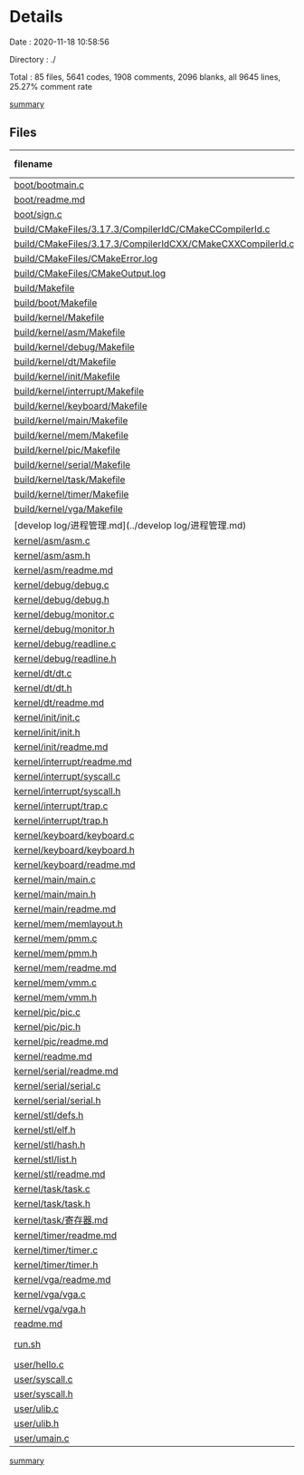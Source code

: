 # Details

Date : 2020-11-18 10:58:56

Directory : ./

Total : 85 files,  5641 codes, 1908 comments, 2096 blanks, all 9645 lines, 25.27% comment rate

[summary](results.md)

## Files
| filename | language | code | comment | blank | total | comment rate |
| :--- | :--- | ---: | ---: | ---: | ---: | ---: |
| [boot/bootmain.c](../boot/bootmain.c) | C | 80 | 55 | 22 | 157 | 40.74% |
| [boot/readme.md](../boot/readme.md) | Markdown | 13 | 0 | 16 | 29 | 0.00% |
| [boot/sign.c](../boot/sign.c) | C | 40 | 10 | 10 | 60 | 20.00% |
| [build/CMakeFiles/3.17.3/CompilerIdC/CMakeCCompilerId.c](../build/CMakeFiles/3.17.3/CompilerIdC/CMakeCCompilerId.c) | C | 507 | 50 | 115 | 672 | 8.98% |
| [build/CMakeFiles/3.17.3/CompilerIdCXX/CMakeCXXCompilerId.cpp](../build/CMakeFiles/3.17.3/CompilerIdCXX/CMakeCXXCompilerId.cpp) | C++ | 496 | 52 | 113 | 661 | 9.49% |
| [build/CMakeFiles/CMakeError.log](../build/CMakeFiles/CMakeError.log) | Log | 133 | 0 | 19 | 152 | 0.00% |
| [build/CMakeFiles/CMakeOutput.log](../build/CMakeFiles/CMakeOutput.log) | Log | 23 | 0 | 12 | 35 | 0.00% |
| [build/Makefile](../build/Makefile) | Makefile | 188 | 113 | 106 | 407 | 37.54% |
| [build/boot/Makefile](../build/boot/Makefile) | Makefile | 113 | 54 | 76 | 243 | 32.34% |
| [build/kernel/Makefile](../build/kernel/Makefile) | Makefile | 80 | 47 | 60 | 187 | 37.01% |
| [build/kernel/asm/Makefile](../build/kernel/asm/Makefile) | Makefile | 89 | 47 | 65 | 201 | 34.56% |
| [build/kernel/debug/Makefile](../build/kernel/debug/Makefile) | Makefile | 125 | 53 | 83 | 261 | 29.78% |
| [build/kernel/dt/Makefile](../build/kernel/dt/Makefile) | Makefile | 89 | 47 | 65 | 201 | 34.56% |
| [build/kernel/init/Makefile](../build/kernel/init/Makefile) | Makefile | 89 | 47 | 65 | 201 | 34.56% |
| [build/kernel/interrupt/Makefile](../build/kernel/interrupt/Makefile) | Makefile | 119 | 52 | 80 | 251 | 30.41% |
| [build/kernel/keyboard/Makefile](../build/kernel/keyboard/Makefile) | Makefile | 89 | 47 | 65 | 201 | 34.56% |
| [build/kernel/main/Makefile](../build/kernel/main/Makefile) | Makefile | 89 | 47 | 65 | 201 | 34.56% |
| [build/kernel/mem/Makefile](../build/kernel/mem/Makefile) | Makefile | 107 | 50 | 74 | 231 | 31.85% |
| [build/kernel/pic/Makefile](../build/kernel/pic/Makefile) | Makefile | 89 | 47 | 65 | 201 | 34.56% |
| [build/kernel/serial/Makefile](../build/kernel/serial/Makefile) | Makefile | 89 | 47 | 65 | 201 | 34.56% |
| [build/kernel/task/Makefile](../build/kernel/task/Makefile) | Makefile | 101 | 49 | 71 | 221 | 32.67% |
| [build/kernel/timer/Makefile](../build/kernel/timer/Makefile) | Makefile | 89 | 47 | 65 | 201 | 34.56% |
| [build/kernel/vga/Makefile](../build/kernel/vga/Makefile) | Makefile | 89 | 47 | 65 | 201 | 34.56% |
| [develop log/进程管理.md](../develop log/进程管理.md) | Markdown | 123 | 0 | 124 | 247 | 0.00% |
| [kernel/asm/asm.c](../kernel/asm/asm.c) | C | 89 | 57 | 13 | 159 | 39.04% |
| [kernel/asm/asm.h](../kernel/asm/asm.h) | C++ | 27 | 7 | 2 | 36 | 20.59% |
| [kernel/asm/readme.md](../kernel/asm/readme.md) | Markdown | 4 | 0 | 4 | 8 | 0.00% |
| [kernel/debug/debug.c](../kernel/debug/debug.c) | C | 29 | 11 | 6 | 46 | 27.50% |
| [kernel/debug/debug.h](../kernel/debug/debug.h) | C++ | 12 | 0 | 5 | 17 | 0.00% |
| [kernel/debug/monitor.c](../kernel/debug/monitor.c) | C | 64 | 4 | 1 | 69 | 5.88% |
| [kernel/debug/monitor.h](../kernel/debug/monitor.h) | C++ | 13 | 1 | 3 | 17 | 7.14% |
| [kernel/debug/readline.c](../kernel/debug/readline.c) | C | 38 | 19 | 3 | 60 | 33.33% |
| [kernel/debug/readline.h](../kernel/debug/readline.h) | C++ | 5 | 0 | 1 | 6 | 0.00% |
| [kernel/dt/dt.c](../kernel/dt/dt.c) | C | 54 | 39 | 12 | 105 | 41.94% |
| [kernel/dt/dt.h](../kernel/dt/dt.h) | C++ | 131 | 17 | 16 | 164 | 11.49% |
| [kernel/dt/readme.md](../kernel/dt/readme.md) | Markdown | 6 | 0 | 5 | 11 | 0.00% |
| [kernel/init/init.c](../kernel/init/init.c) | C | 44 | 30 | 5 | 79 | 40.54% |
| [kernel/init/init.h](../kernel/init/init.h) | C++ | 20 | 7 | 8 | 35 | 25.93% |
| [kernel/init/readme.md](../kernel/init/readme.md) | Markdown | 6 | 0 | 7 | 13 | 0.00% |
| [kernel/interrupt/readme.md](../kernel/interrupt/readme.md) | Markdown | 8 | 0 | 7 | 15 | 0.00% |
| [kernel/interrupt/syscall.c](../kernel/interrupt/syscall.c) | C | 80 | 6 | 13 | 99 | 6.98% |
| [kernel/interrupt/syscall.h](../kernel/interrupt/syscall.h) | C++ | 20 | 1 | 2 | 23 | 4.76% |
| [kernel/interrupt/trap.c](../kernel/interrupt/trap.c) | C | 98 | 27 | 7 | 132 | 21.60% |
| [kernel/interrupt/trap.h](../kernel/interrupt/trap.h) | C++ | 77 | 15 | 9 | 101 | 16.30% |
| [kernel/keyboard/keyboard.c](../kernel/keyboard/keyboard.c) | C | 132 | 16 | 20 | 168 | 10.81% |
| [kernel/keyboard/keyboard.h](../kernel/keyboard/keyboard.h) | C++ | 71 | 4 | 12 | 87 | 5.33% |
| [kernel/keyboard/readme.md](../kernel/keyboard/readme.md) | Markdown | 2 | 0 | 3 | 5 | 0.00% |
| [kernel/main/main.c](../kernel/main/main.c) | C | 78 | 29 | 14 | 121 | 27.10% |
| [kernel/main/main.h](../kernel/main/main.h) | C++ | 5 | 0 | 1 | 6 | 0.00% |
| [kernel/main/readme.md](../kernel/main/readme.md) | Markdown | 2 | 0 | 1 | 3 | 0.00% |
| [kernel/mem/memlayout.h](../kernel/mem/memlayout.h) | C++ | 8 | 96 | 8 | 112 | 92.31% |
| [kernel/mem/pmm.c](../kernel/mem/pmm.c) | C | 117 | 74 | 15 | 206 | 38.74% |
| [kernel/mem/pmm.h](../kernel/mem/pmm.h) | C++ | 38 | 18 | 10 | 66 | 32.14% |
| [kernel/mem/readme.md](../kernel/mem/readme.md) | Markdown | 4 | 0 | 3 | 7 | 0.00% |
| [kernel/mem/vmm.c](../kernel/mem/vmm.c) | C | 103 | 72 | 20 | 195 | 41.14% |
| [kernel/mem/vmm.h](../kernel/mem/vmm.h) | C++ | 29 | 20 | 11 | 60 | 40.82% |
| [kernel/pic/pic.c](../kernel/pic/pic.c) | C | 35 | 17 | 15 | 67 | 32.69% |
| [kernel/pic/pic.h](../kernel/pic/pic.h) | C++ | 5 | 0 | 2 | 7 | 0.00% |
| [kernel/pic/readme.md](../kernel/pic/readme.md) | Markdown | 2 | 0 | 1 | 3 | 0.00% |
| [kernel/readme.md](../kernel/readme.md) | Markdown | 5 | 0 | 3 | 8 | 0.00% |
| [kernel/serial/readme.md](../kernel/serial/readme.md) | Markdown | 2 | 0 | 1 | 3 | 0.00% |
| [kernel/serial/serial.c](../kernel/serial/serial.c) | C | 92 | 16 | 20 | 128 | 14.81% |
| [kernel/serial/serial.h](../kernel/serial/serial.h) | C++ | 40 | 0 | 6 | 46 | 0.00% |
| [kernel/stl/defs.h](../kernel/stl/defs.h) | C++ | 10 | 11 | 5 | 26 | 52.38% |
| [kernel/stl/elf.h](../kernel/stl/elf.h) | C++ | 30 | 2 | 1 | 33 | 6.25% |
| [kernel/stl/hash.h](../kernel/stl/hash.h) | C++ | 9 | 9 | 3 | 21 | 50.00% |
| [kernel/stl/list.h](../kernel/stl/list.h) | C++ | 68 | 73 | 19 | 160 | 51.77% |
| [kernel/stl/readme.md](../kernel/stl/readme.md) | Markdown | 2 | 0 | 1 | 3 | 0.00% |
| [kernel/task/task.c](../kernel/task/task.c) | C | 257 | 116 | 44 | 417 | 31.10% |
| [kernel/task/task.h](../kernel/task/task.h) | C++ | 80 | 23 | 12 | 115 | 22.33% |
| [kernel/task/寄存器.md](../kernel/task/寄存器.md) | Markdown | 34 | 0 | 35 | 69 | 0.00% |
| [kernel/timer/readme.md](../kernel/timer/readme.md) | Markdown | 2 | 0 | 1 | 3 | 0.00% |
| [kernel/timer/timer.c](../kernel/timer/timer.c) | C | 13 | 2 | 1 | 16 | 13.33% |
| [kernel/timer/timer.h](../kernel/timer/timer.h) | C++ | 4 | 0 | 2 | 6 | 0.00% |
| [kernel/vga/readme.md](../kernel/vga/readme.md) | Markdown | 2 | 0 | 1 | 3 | 0.00% |
| [kernel/vga/vga.c](../kernel/vga/vga.c) | C | 216 | 43 | 27 | 286 | 16.60% |
| [kernel/vga/vga.h](../kernel/vga/vga.h) | C++ | 48 | 13 | 11 | 72 | 21.31% |
| [readme.md](../readme.md) | Markdown | 65 | 0 | 41 | 106 | 0.00% |
| [run.sh](../run.sh) | Shell Script | 13 | 2 | 1 | 16 | 13.33% |
| [user/hello.c](../user/hello.c) | C | 8 | 0 | 1 | 9 | 0.00% |
| [user/syscall.c](../user/syscall.c) | C | 59 | 0 | 13 | 72 | 0.00% |
| [user/syscall.h](../user/syscall.h) | C++ | 27 | 1 | 3 | 31 | 3.57% |
| [user/ulib.c](../user/ulib.c) | C | 35 | 2 | 9 | 46 | 5.41% |
| [user/ulib.h](../user/ulib.h) | C++ | 8 | 0 | 0 | 8 | 0.00% |
| [user/umain.c](../user/umain.c) | C | 7 | 0 | 4 | 11 | 0.00% |

[summary](results.md)